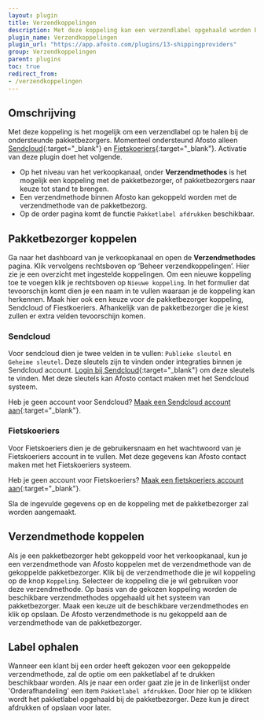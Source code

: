 ```yaml
---
layout: plugin
title: Verzendkoppelingen
description: Met deze koppeling kan een verzendlabel opgehaald worden bij Sendcloud of Fietskoeriers
plugin_name: Verzendkoppelingen
plugin_url: "https://app.afosto.com/plugins/13-shippingproviders" 
group: Verzendkoppelingen
parent: plugins
toc: true
redirect_from:
- /verzendkoppelingen
---
```


## Omschrijving
Met deze koppeling is het mogelijk om een verzendlabel op te halen bij de ondersteunde pakketbezorgers.
Momenteel ondersteund Afosto alleen [Sendcloud](//www.sendcloud.nl/){:target="_blank"} en [Fietskoeriers](//www.fietskoeriers.nl/){:target="_blank"}.
Activatie van deze plugin doet het volgende.

- Op het niveau van het verkoopkanaal, onder **Verzendmethodes** is het mogelijk een koppeling met de pakketbezorger, of pakketbezorgers naar keuze tot stand te brengen.
- Een verzendmethode binnen Afosto kan gekoppeld worden met de verzendmethode van de pakketbezorg.
- Op de order pagina komt de functie `Pakketlabel afdrukken` beschikbaar. 


## Pakketbezorger koppelen
Ga naar het dashboard van je verkoopkanaal en open de **Verzendmethodes** pagina.
Klik vervolgens rechtsboven op ‘Beheer verzendkoppelingen’.
Hier zie je een overzicht met ingestelde koppelingen.
Om een nieuwe koppeling toe te voegen klik je rechtsboven op `Nieuwe koppeling`.
In het formulier dat tevoorschijn komt dien je een naam in te vullen waaraan je de koppeling kan herkennen.
Maak hier ook een keuze voor de pakketbezorger koppeling, Sendcloud of Fiestkoeriers.
Afhankelijk van de pakketbezorger die je kiest zullen er extra velden tevoorschijn komen.

### Sendcloud
Voor sendcloud dien je twee velden in te vullen: `Publieke sleutel` en `Geheime sleutel`. 
Deze sleutels zijn te vinden onder integraties binnen je Sendcloud account.
[Login bij Sendcloud](//panel.sendcloud.nl/){:target="_blank"} om deze sleutels te vinden.
Met deze sleutels kan Afosto contact maken met het Sendcloud systeem.

Heb je geen account voor Sendcloud? [Maak een Sendcloud account aan](//www.sendcloud.nl/){:target="_blank"}.

### Fietskoeriers
Voor Fietskoeriers dien je de gebruikersnaam en het wachtwoord van je Fietskoeriers account in te vullen.
Met deze gegevens kan Afosto contact maken met het Fietskoeriers systeem.

Heb je geen account voor Fietskoeriers? [Maak een fietskoeriers account aan](//www.fietskoeriers.nl/){:target="_blank"}.

Sla de ingevulde gegevens op en de koppeling met de pakketbezorger zal worden aangemaakt.


## Verzendmethode koppelen
Als je een pakketbezorger hebt gekoppeld voor het verkoopkanaal, kun je een verzendmethode van Afosto koppelen met de verzendmethode van de gekoppelde pakketbezorger.
Klik bij de verzendmethode die je wil koppeling op de knop `Koppeling`.
Selecteer de koppeling die je wil gebruiken voor deze verzendmethode.
Op basis van de gekozen koppeling worden de beschikbare verzendmethodes opgehaald uit het systeem van pakketbezorger.
Maak een keuze uit de beschikbare verzendmethodes en klik op opslaan.
De Afosto verzendmethode is nu gekoppeld aan de verzendmethode van de pakketbezorger. 

## Label ophalen
Wanneer een klant bij een order heeft gekozen voor een gekoppelde verzendmethode, zal de optie om een pakketlabel af te drukken beschikbaar worden.
Als je naar een order gaat zie je in de linkerlijst onder 'Orderafhandeling' een item `Pakketlabel afdrukken`.
Door hier op te klikken wordt het pakketlabel opgehaald bij de pakketbezorger.
Deze kun je direct afdrukken of opslaan voor later.
